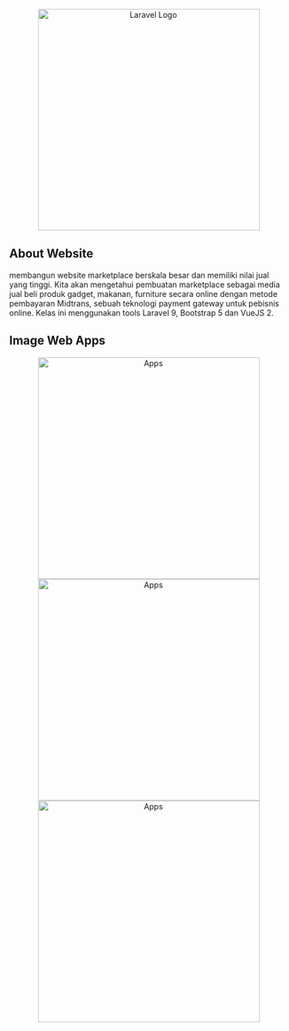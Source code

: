 <p align="center"><a href="https://laravel.com" target="_blank"><img src="https://raw.githubusercontent.com/laravel/art/master/logo-lockup/5%20SVG/2%20CMYK/1%20Full%20Color/laravel-logolockup-cmyk-red.svg" width="400" alt="Laravel Logo"></a></p>



## About Website

membangun website marketplace berskala besar dan memiliki nilai jual yang tinggi. Kita akan mengetahui pembuatan marketplace sebagai media jual beli produk gadget, makanan, furniture secara online dengan metode pembayaran Midtrans, sebuah teknologi payment gateway untuk pebisnis online. Kelas ini menggunakan tools Laravel 9, Bootstrap 5 dan VueJS 2.

## Image Web Apps 

<p align="center"><img src="https://buildwithangga.com/storage/assets/screenshots/UhVl03tAQlscxtBwQzvXiq1AlRcr6h0ZV4KYt2Jc.jpeg" width="400" alt="Apps"><img src="https://buildwithangga.com/storage/assets/screenshots/b3pMDh1ZHsms50vqCWuhaV8amGA0Xz60oVtaGJkW.jpeg" width="400" alt="Apps"><img src="https://buildwithangga.com/storage/assets/screenshots/EtGTd2Ytv0L7NiJBmS8RIutj2y8RBCTq3Mjp0BJH.jpeg" width="400" alt="Apps">
</p>



